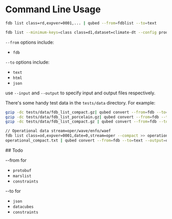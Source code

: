 # Command Line Usage

```bash
fdb list class=rd,expver=0001,... | qubed --from=fdblist --to=text

fdb list --minimum-keys=class class=d1,dataset=climate-dt --config prod_remoteFDB.yaml  | qubed convert --from=fdb --to=text

```

`--from` options include:
* `fdb`

`--to` options include:
* `text`
* `html`
* `json`

use `--input` and `--output` to specify input and output files respectively.


There's some handy test data in the `tests/data` directory. For example:
```bash
gzip -dc tests/data/fdb_list_compact.gz| qubed convert --from=fdb --to=text --output=qube.txt
gzip -dc tests/data/fdb_list_porcelain.gz| qubed convert --from=fdb --to=json --output=qube.json
gzip -dc tests/data/fdb_list_compact.gz | qubed convert --from=fdb --to=html --output=qube.html

// Operational data stream=oper/wave/enfo/waef
fdb list class=od,expver=0001,date=0,stream=oper --compact >> operational_compact.txt
operational_compact.txt | qubed convert --from=fdb --to=text --output=operational.txt
```



## Todo

--from for
* `protobuf`
* `marslist`
* `constraints`

--to for
* `json`
* `datacubes`
* `constraints`
